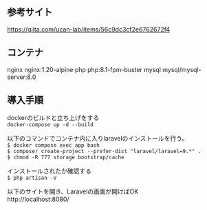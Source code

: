 ## 参考サイト
https://qiita.com/ucan-lab/items/56c9dc3cf2e6762672f4  
  
## コンテナ  
nginx nginx:1.20-alpine
php php:8.1-fpm-buster
mysql mysql/mysql-server:8.0

## 導入手順

dockerのビルドと立ち上げをする  
`docker-compose up -d --build`

以下のコマンドでコンテナ内に入りlaravelのインストールを行う。  
`$ docker compose exec app bash`  
`$ composer create-project --prefer-dist "laravel/laravel=9.*" .`  
`$ chmod -R 777 storage bootstrap/cache`  

インストールされたか確認する  
`$ php artisan -V`  

以下のサイトを開き、Laravelの画面が開けばOK  
http://localhost:8080/

